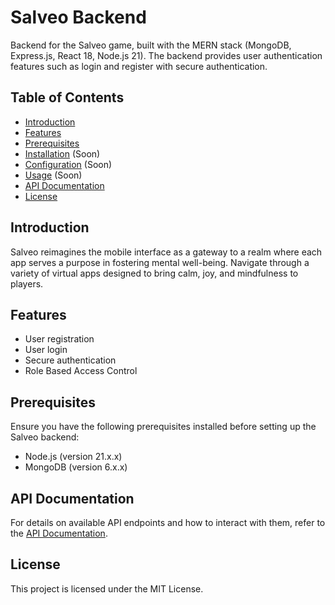 # Salveo Backend

Backend for the Salveo game, built with the MERN stack (MongoDB, Express.js, React 18, Node.js 21). The backend provides user authentication features such as login and register with secure authentication.

## Table of Contents

- [Introduction](#introduction)
- [Features](#features)
- [Prerequisites](#prerequisites)
- [Installation](#installation) (Soon)
- [Configuration](#configuration) (Soon)
- [Usage](#usage) (Soon)
- [API Documentation](#api-documentation)
- [License](#license)

## Introduction

Salveo reimagines the mobile interface as a gateway to a realm where each app serves a purpose in fostering mental well-being. Navigate through a variety of virtual apps designed to bring calm, joy, and mindfulness to players.

## Features

- User registration
- User login
- Secure authentication
- Role Based Access Control

## Prerequisites

Ensure you have the following prerequisites installed before setting up the Salveo backend:

- Node.js (version 21.x.x)
- MongoDB (version 6.x.x)

## API Documentation
For details on available API endpoints and how to interact with them, refer to the [API Documentation](https://docs.github.com/en/rest?apiVersion=2022-11-28).

## License
This project is licensed under the MIT License.
